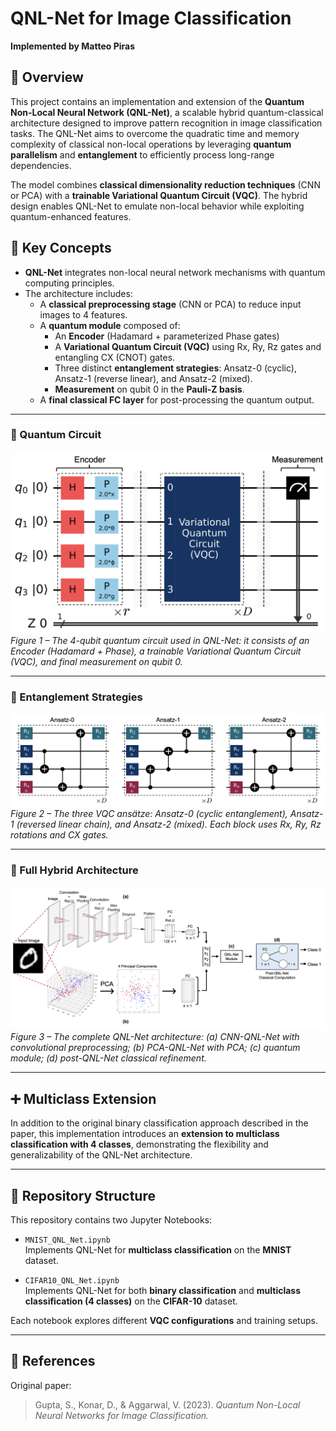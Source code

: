 # QNL-Net for Image Classification  
**Implemented by Matteo Piras**

## 🧠 Overview

This project contains an implementation and extension of the **Quantum Non-Local Neural Network (QNL-Net)**, a scalable hybrid quantum-classical architecture designed to improve pattern recognition in image classification tasks. The QNL-Net aims to overcome the quadratic time and memory complexity of classical non-local operations by leveraging **quantum parallelism** and **entanglement** to efficiently process long-range dependencies.

The model combines **classical dimensionality reduction techniques** (CNN or PCA) with a **trainable Variational Quantum Circuit (VQC)**. The hybrid design enables QNL-Net to emulate non-local behavior while exploiting quantum-enhanced features.

## 🚀 Key Concepts

- **QNL-Net** integrates non-local neural network mechanisms with quantum computing principles.
- The architecture includes:
  - A **classical preprocessing stage** (CNN or PCA) to reduce input images to 4 features.
  - A **quantum module** composed of:
    - An **Encoder** (Hadamard + parameterized Phase gates)
    - A **Variational Quantum Circuit (VQC)** using Rx, Ry, Rz gates and entangling CX (CNOT) gates.
    - Three distinct **entanglement strategies**: Ansatz-0 (cyclic), Ansatz-1 (reverse linear), and Ansatz-2 (mixed).
    - **Measurement** on qubit 0 in the **Pauli-Z basis**.
  - A **final classical FC layer** for post-processing the quantum output.

---

### 🧩 Quantum Circuit

![Quantum Circuit](images/QNL_Circuit.png)  
*Figure 1 – The 4-qubit quantum circuit used in QNL-Net: it consists of an Encoder (Hadamard + Phase), a trainable Variational Quantum Circuit (VQC), and final measurement on qubit 0.*

---

### 🔀 Entanglement Strategies

![Ansätze](images/Ansatzes.png)  
*Figure 2 – The three VQC ansätze: Ansatz-0 (cyclic entanglement), Ansatz-1 (reversed linear chain), and Ansatz-2 (mixed). Each block uses Rx, Ry, Rz rotations and CX gates.*

---

### 🧱 Full Hybrid Architecture

![QNL-Net Architecture](images/Full-QNL-Architecture.png)  
*Figure 3 – The complete QNL-Net architecture: (a) CNN-QNL-Net with convolutional preprocessing; (b) PCA-QNL-Net with PCA; (c) quantum module; (d) post-QNL-Net classical refinement.*

---

## ➕ Multiclass Extension

In addition to the original binary classification approach described in the paper, this implementation introduces an **extension to multiclass classification with 4 classes**, demonstrating the flexibility and generalizability of the QNL-Net architecture.

---

## 📁 Repository Structure

This repository contains two Jupyter Notebooks:

- `MNIST_QNL_Net.ipynb`  
  Implements QNL-Net for **multiclass classification** on the **MNIST** dataset.

- `CIFAR10_QNL_Net.ipynb`  
  Implements QNL-Net for both **binary classification** and **multiclass classification (4 classes)** on the **CIFAR-10** dataset.

Each notebook explores different **VQC configurations** and training setups.

---

## 📌 References

Original paper:  
> Gupta, S., Konar, D., & Aggarwal, V. (2023). *Quantum Non-Local Neural Networks for Image Classification.*
